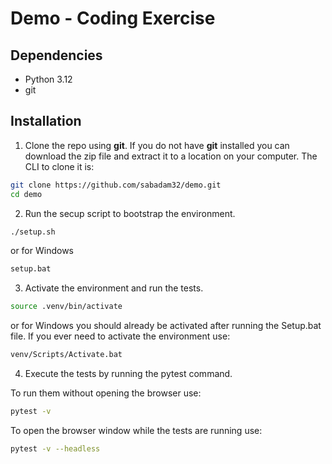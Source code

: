 # Demo - Coding Exercise

## Dependencies
- Python 3.12
- git

## Installation
1. Clone the repo using **git**. If you do not have **git** installed you can download the zip file and extract it to a location on your computer.  The CLI to clone it is:
```bash
git clone https://github.com/sabadam32/demo.git
cd demo
```
2. Run the secup script to bootstrap the environment.
```bash
./setup.sh
```
or for Windows
```cmd
setup.bat
```
3. Activate the environment and run the tests.
```bash
source .venv/bin/activate
```
or for Windows you should already be activated after running the Setup.bat file.  If you ever need to activate the environment use:
```cmd
venv/Scripts/Activate.bat
```
4. Execute the tests by running the pytest command.  

To run them without opening the browser use:
```bash
pytest -v
```
To open the browser window while the tests are running use:
```bash
pytest -v --headless
```
